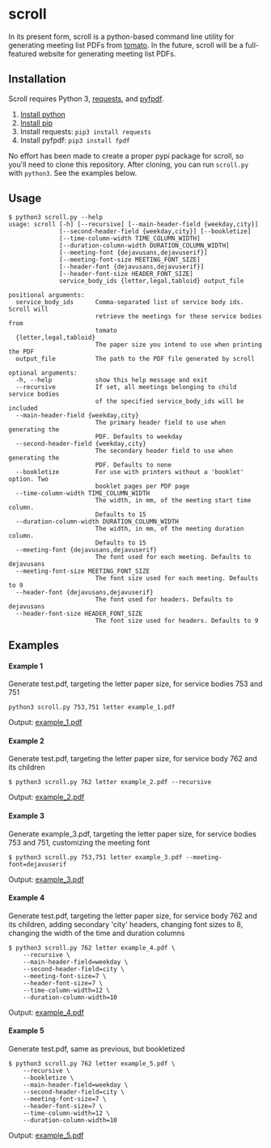 # scroll
In its present form, scroll is a python-based command line utility for generating meeting list PDFs from [tomato](https://github.com/jbraswell/tomato). In the future, scroll will be a full-featured website for generating meeting list PDFs.

## Installation
Scroll requires Python 3, [requests](http://docs.python-requests.org/en/master/), and [pyfpdf](https://github.com/reingart/pyfpdf).

1. [Install python](https://www.python.org/downloads/)
2. [Install pip](https://pip.pypa.io/en/stable/installing/)
3. Install requests: `pip3 install requests`
4. Install pyfpdf: `pip3 install fpdf`

No effort has been made to create a proper pypi package for scroll, so you'll need to clone this repository. After cloning, you can run `scroll.py` with `python3`. See the examples below.
 
## Usage
```
$ python3 scroll.py --help
usage: scroll [-h] [--recursive] [--main-header-field {weekday,city}]
              [--second-header-field {weekday,city}] [--bookletize]
              [--time-column-width TIME_COLUMN_WIDTH]
              [--duration-column-width DURATION_COLUMN_WIDTH]
              [--meeting-font {dejavusans,dejavuserif}]
              [--meeting-font-size MEETING_FONT_SIZE]
              [--header-font {dejavusans,dejavuserif}]
              [--header-font-size HEADER_FONT_SIZE]
              service_body_ids {letter,legal,tabloid} output_file

positional arguments:
  service_body_ids      Comma-separated list of service body ids. Scroll will
                        retrieve the meetings for these service bodies from
                        tomato
  {letter,legal,tabloid}
                        The paper size you intend to use when printing the PDF
  output_file           The path to the PDF file generated by scroll

optional arguments:
  -h, --help            show this help message and exit
  --recursive           If set, all meetings belonging to child service bodies
                        of the specified service_body_ids will be included
  --main-header-field {weekday,city}
                        The primary header field to use when generating the
                        PDF. Defaults to weekday
  --second-header-field {weekday,city}
                        The secondary header field to use when generating the
                        PDF. Defaults to none
  --bookletize          For use with printers without a 'booklet' option. Two
                        booklet pages per PDF page
  --time-column-width TIME_COLUMN_WIDTH
                        The width, in mm, of the meeting start time column.
                        Defaults to 15
  --duration-column-width DURATION_COLUMN_WIDTH
                        The width, in mm, of the meeting duration column.
                        Defaults to 15
  --meeting-font {dejavusans,dejavuserif}
                        The font used for each meeting. Defaults to dejavusans
  --meeting-font-size MEETING_FONT_SIZE
                        The font size used for each meeting. Defaults to 9
  --header-font {dejavusans,dejavuserif}
                        The font used for headers. Defaults to dejavusans
  --header-font-size HEADER_FONT_SIZE
                        The font size used for headers. Defaults to 9 
```

## Examples
#### Example 1
Generate test.pdf, targeting the letter paper size, for service bodies 753 and 751
```
python3 scroll.py 753,751 letter example_1.pdf
```
Output: [example_1.pdf](https://github.com/jbraswell/scroll/blob/master/example_1.pdf)

#### Example 2
Generate test.pdf, targeting the letter paper size, for service body 762 and its children
```
$ python3 scroll.py 762 letter example_2.pdf --recursive
```
Output: [example_2.pdf](https://github.com/jbraswell/scroll/blob/master/example_2.pdf)

#### Example 3
Generate example_3.pdf, targeting the letter paper size, for service bodies 753 and 751, customizing the meeting font
```
$ python3 scroll.py 753,751 letter example_3.pdf --meeting-font=dejavuserif
```
Output: [example_3.pdf](https://github.com/jbraswell/scroll/blob/master/example_3.pdf)

#### Example 4
Generate test.pdf, targeting the letter paper size, for service body 762 and its children, adding secondary 'city' headers, changing font sizes to 8, changing the width of the time and duration columns
```
$ python3 scroll.py 762 letter example_4.pdf \
    --recursive \
    --main-header-field=weekday \
    --second-header-field=city \
    --meeting-font-size=7 \
    --header-font-size=7 \
    --time-column-width=12 \
    --duration-column-width=10
```
Output: [example_4.pdf](https://github.com/jbraswell/scroll/blob/master/example_4.pdf)

#### Example 5
Generate test.pdf, same as previous, but bookletized
```
$ python3 scroll.py 762 letter example_5.pdf \
    --recursive \
    --bookletize \
    --main-header-field=weekday \
    --second-header-field=city \
    --meeting-font-size=7 \
    --header-font-size=7 \
    --time-column-width=12 \
    --duration-column-width=10
```
Output: [example_5.pdf](https://github.com/jbraswell/scroll/blob/master/example_5.pdf)
